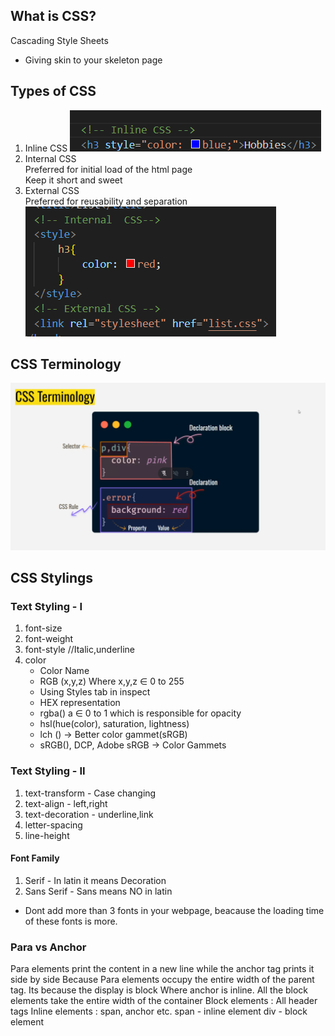 ## What is CSS?
Cascading Style Sheets
- Giving skin to your skeleton page

## Types of CSS
1. Inline CSS
![Inline CSS](image.png)
2. Internal CSS  
Preferred for initial load of the html page  
Keep it short and sweet
3. External CSS  
Preferred for reusability and separation  
![Internal & External CSS](image-1.png)

## CSS Terminology
![CSS Terms](image-2.png)

## CSS Stylings
### Text Styling - I  
1. font-size
2. font-weight
3. font-style //Italic,underline 
4. color
    - Color Name
    - RGB (x,y,z) Where x,y,z ∈ 0 to 255
    - Using Styles tab in inspect
    - HEX representation
    - rgba() a ∈ 0 to 1 which is responsible for opacity
    - hsl(hue(color), saturation, lightness)
    - lch () -> Better color gammet(sRGB)
    - sRGB(), DCP, Adobe sRGB -> Color Gammets
### Text Styling - II
1. text-transform - Case changing
2. text-align - left,right
3. text-decoration - underline,link
4. letter-spacing
5. line-height

#### Font Family
1. Serif - In latin it means Decoration
2. Sans Serif - Sans means NO in latin
- Dont add more than 3 fonts in your webpage, beacause the loading time of these fonts is more.

### Para vs Anchor
Para elements print the content in a new line while the anchor tag prints it side by side
Because Para elements occupy the entire width of the parent tag. Its because the display is block 
Where anchor is inline.
All the block elements take the entire width of the container
Block elements :
All header tags 
Inline elements :
span, anchor etc.
span - inline element
div - block element